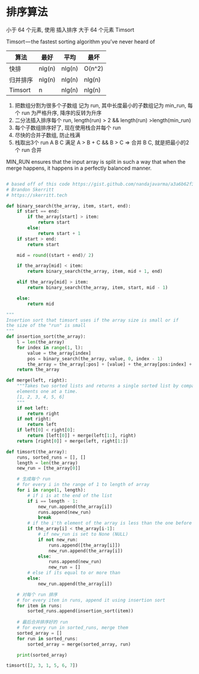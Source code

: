 # 排序算法
小于 64 个元素, 使用 插入排序
大于 64 个元素 Timsort

Timsort — the fastest sorting algorithm you’ve never heard of

|算法|最好|平均|最坏|
|--|--|--|--|
|快排|nlg(n)|nlg(n)|O(n^2)|
|归并排序|nlg(n)|nlg(n)|nlg(n)|
|Timsort|n|nlg(n)|nlg(n)|

1. 把数组分割为很多个子数组 记为 run, 其中长度最小的子数组记为 min_run, 每个 run 为严格升序, 降序的反转为升序
2. 二分法插入排序每个 run, length(run) > 2 && length(run) >length(min_run)
3. 每个子数组排序好了, 现在使用栈合并每个 run
4. 尽快的合并子数组, 防止栈满
5. 栈取出3个 run A B C 满足 A > B + C && B > C => 合并 B C, 就是把最小的2个 run 合并



MIN_RUN ensures that the input array is split in such a way that when the merge happens, it happens in a perfectly balanced manner.
```python

# based off of this code https://gist.github.com/nandajavarma/a3a6b62f34e74ec4c31674934327bbd3
# Brandon Skerritt
# https://skerritt.tech

def binary_search(the_array, item, start, end):
    if start == end:
        if the_array[start] > item:
            return start
        else:
            return start + 1
    if start > end:
        return start

    mid = round((start + end)/ 2)

    if the_array[mid] < item:
        return binary_search(the_array, item, mid + 1, end)

    elif the_array[mid] > item:
        return binary_search(the_array, item, start, mid - 1)

    else:
        return mid

"""
Insertion sort that timsort uses if the array size is small or if
the size of the "run" is small
"""
def insertion_sort(the_array):
    l = len(the_array)
    for index in range(1, l):
        value = the_array[index]
        pos = binary_search(the_array, value, 0, index - 1)
        the_array = the_array[:pos] + [value] + the_array[pos:index] + the_array[index+1:]
    return the_array

def merge(left, right):
    """Takes two sorted lists and returns a single sorted list by comparing the
    elements one at a time.
    [1, 2, 3, 4, 5, 6]
    """
    if not left:
        return right
    if not right:
        return left
    if left[0] < right[0]:
        return [left[0]] + merge(left[1:], right)
    return [right[0]] + merge(left, right[1:])

def timsort(the_array):
    runs, sorted_runs = [], []
    length = len(the_array)
    new_run = [the_array[0]]

    # 生成每个 run
    # for every i in the range of 1 to length of array
    for i in range(1, length):
        # if i is at the end of the list
        if i == length - 1:
            new_run.append(the_array[i])
            runs.append(new_run)
            break
        # if the i'th element of the array is less than the one before it
        if the_array[i] < the_array[i-1]:
            # if new_run is set to None (NULL)
            if not new_run:
                runs.append([the_array[i]])
                new_run.append(the_array[i])
            else:
                runs.append(new_run)
                new_run = []
        # else if its equal to or more than
        else:
            new_run.append(the_array[i])

    # 对每个 run 排序
    # for every item in runs, append it using insertion sort
    for item in runs:
        sorted_runs.append(insertion_sort(item))
        
    # 最后合并排序好的 run
    # for every run in sorted_runs, merge them
    sorted_array = []
    for run in sorted_runs:
        sorted_array = merge(sorted_array, run)

    print(sorted_array)

timsort([2, 3, 1, 5, 6, 7])
```
